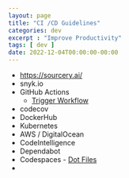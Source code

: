 ```yaml
---
layout: page
title: "CI /CD Guidelines"
categories: dev
excerpt : "Improve Productivity"
tags: [ dev ]
date: 2022-12-04T00:00:00-00:00
---
```


* https://sourcery.ai/
* snyk.io
* GitHub Actions 
  * [Trigger Workflow](https://docs.github.com/en/actions/using-workflows/triggering-a-workflow)
* codecov
* DockerHub
* Kubernetes
* AWS / DigitalOcean
* CodeIntelligence
* Dependabot
* Codespaces - [Dot Files](https://docs.github.com/en/codespaces/customizing-your-codespace/personalizing-github-codespaces-for-your-account#dotfiles)
* 